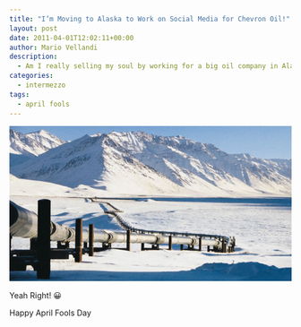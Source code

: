```yaml
---
title: "I’m Moving to Alaska to Work on Social Media for Chevron Oil!"
layout: post
date: 2011-04-01T12:02:11+00:00
author: Mario Vellandi
description:
  - Am I really selling my soul by working for a big oil company in Alaska, taking a super fat salary by greenwashing the energy industry? Read on...
categories:
  - intermezzo
tags:
  - april fools
---
```

<img src="/images/2011/pipeline-alaksa.jpg" />

Yeah Right! 😀

Happy April Fools Day
